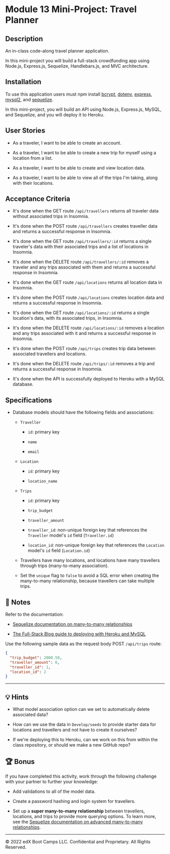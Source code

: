 # Module 13 Mini-Project: Travel Planner


## Description
An in-class code-along travel planner application.

In this mini-project you will build a full-stack crowdfunding app using Node.js, Express.js, Sequelize, Handlebars.js, and MVC architecture.

## Installation
To use this application users must npm install <a href="https://www.npmjs.com/package/bcrypt">bcrypt</a>, <a href="https://www.npmjs.com/package/dotenv">dotenv</a>, <a href="https://www.npmjs.com/package/express">express</a>, <a href="https://www.npmjs.com/package/mysql2">mysql2</a>, and <a href="https://sequelize.org/docs/v6/getting-started/">sequelize</a>.




In this mini-project, you will build an API using Node.js, Express.js, MySQL, and Sequelize, and you will deploy it to Heroku.

## User Stories

* As a traveler, I want to be able to create an account.

* As a traveler, I want to be able to create a new trip for myself using a location from a list.

* As a traveler, I want to be able to create and view location data.

* As a traveler, I want to be able to view all of the trips I'm taking, along with their locations.

## Acceptance Criteria

* It's done when the GET route `/api/travellers` returns all traveler data without associated trips in Insomnia.

* It's done when the POST route `/api/travellers` creates traveller data and returns a successful response in Insomnia.

* It's done when the GET route `/api/travellers/:id` returns a single traveler's data with their associated trips and a list of locations in Insomnia. 

* It's done when the DELETE route `/api/travellers/:id` removes a traveler and any trips associated with them and returns a successful response in Insomnia.

* It's done when the GET route `/api/locations` returns all location data in Insomnia.

* It's done when the POST route `/api/locations` creates location data and returns a successful response in Insomnia.

* It's done when the GET route `/api/locations/:id` returns a single location's data, with its associated trips, in Insomnia. 

* It's done when the DELETE route `/api/locations/:id` removes a location and any trips associated with it and returns a successful response in Insomnia.

* It's done when the POST route `/api/trips` creates trip data between associated travellers and locations.

* It's done when the DELETE route `/api/trips/:id` removes a trip and returns a successful response in Insomnia.

* It's done when the API is successfully deployed to Heroku with a MySQL database.

## Specifications 

* Database models should have the following fields and associations:

  * `Traveller`

    * `id`: primary key

    * `name`
      
    * `email`

  * `Location`

    * `id`: primary key
    
    * `location_name`

  * `Trips`
      
    * `id`: primary key

    * `trip_budget` 
      
    * `traveller_amount`
      
    * `traveller_id`: non-unique foreign key that references the `Traveller` model's `id` field (`Traveller.id`)

    * `location_id`: non-unique foreign key that references the `Location` model's `id` field (`Location.id`)

  * Travellers have many locations, and locations have many travellers through trips (many-to-many association).

  * Set the `unique` flag to `false` to avoid a SQL error when creating the many-to-many relationship, because travellers can take multiple trips.

## 📝 Notes

Refer to the documentation: 

* [Sequelize documentation on many-to-many relationships](https://sequelize.org/master/manual/assocs.html#many-to-many-relationships)

* [The Full-Stack Blog guide to deploying with Heroku and MySQL](https://coding-boot-camp.github.io/full-stack/heroku/deploy-with-heroku-and-mysql)

Use the following sample data as the request body POST `/api/trips` route:

  ```json
  {
    "trip_budget": 2000.50,
    "traveller_amount": 6,
    "traveller_id": 1,
    "location_id": 2
  }
  ```

---

## 💡 Hints

* What model association option can we set to automatically delete associated data? 

* How can we use the data in `Develop/seeds` to provide starter data for locations and travellers and not have to create it ourselves? 

* If we're deploying this to Heroku, can we work on this from within the class repository, or should we make a new GitHub repo?

## 🏆 Bonus

If you have completed this activity, work through the following challenge with your partner to further your knowledge:

* Add validations to all of the model data.

* Create a password hashing and login system for travellers.

* Set up a **super many-to-many relationship** between travellers, locations, and trips to provide more querying options. To learn more, see the [Sequelize documentation on advanced many-to-many relationships](https://sequelize.org/master/manual/advanced-many-to-many.html).

---
© 2022 edX Boot Camps LLC. Confidential and Proprietary. All Rights Reserved.
